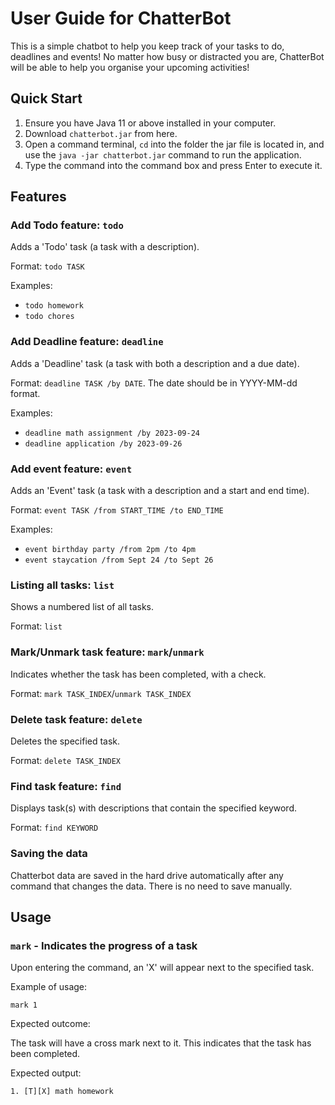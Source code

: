 # User Guide for ChatterBot

This is a simple chatbot to help you keep track of your tasks to do, deadlines and events! No matter how busy or distracted you are, ChatterBot will be able to help you organise your upcoming activities!

## Quick Start

1. Ensure you have Java 11 or above installed in your computer.
2. Download `chatterbot.jar` from here.
3. Open a command terminal, `cd` into the folder the jar file is located in, and use the `java -jar chatterbot.jar` command to run the application.
4. Type the command into the command box and press Enter to execute it.

## Features 

### Add Todo feature: `todo`

Adds a 'Todo' task (a task with a description).

Format: `todo TASK`

Examples:
- `todo homework`
- `todo chores`


### Add Deadline feature: `deadline`

Adds a 'Deadline' task (a task with both a description and a due date).

Format: `deadline TASK /by DATE`. The date should be in YYYY-MM-dd format.

Examples:
- `deadline math assignment /by 2023-09-24`
- `deadline application /by 2023-09-26`

### Add event feature: `event`

Adds an 'Event' task (a task with a description and a start and end time).

Format: `event TASK /from START_TIME /to END_TIME`

Examples:
- `event birthday party /from 2pm /to 4pm`
- `event staycation /from Sept 24 /to Sept 26`

### Listing all tasks: `list`

Shows a numbered list of all tasks.

Format: `list`

### Mark/Unmark task feature: `mark`/`unmark`

Indicates whether the task has been completed, with a check.

Format: `mark TASK_INDEX`/`unmark TASK_INDEX`

### Delete task feature: `delete`

Deletes the specified task.

Format: `delete TASK_INDEX`

### Find task feature: `find`

Displays task(s) with descriptions that contain the specified keyword.

Format: `find KEYWORD`

### Saving the data

Chatterbot data are saved in the hard drive automatically after any command that changes the data. There is no need to save manually.


## Usage

### `mark` - Indicates the progress of a task

Upon entering the command, an 'X' will appear next to the specified task.

Example of usage: 

`mark 1`

Expected outcome:

The task will have a cross mark next to it. This indicates that the task has been completed.

Expected output:
```
1. [T][X] math homework
```